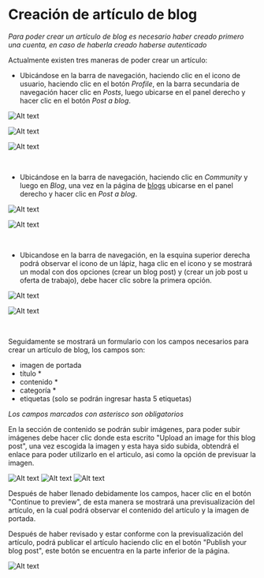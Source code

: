 # Creación de artículo de blog
 
*Para poder crear un artículo de blog es necesario haber creado primero una cuenta, en caso de haberla creado haberse autenticado*
 
Actualmente existen tres maneras de poder crear un artículo:
 
* Ubicándose en la barra de navegación, haciendo clic en el icono de usuario, haciendo clic en el botón *Profile*, en la barra secundaria de navegación hacer clic en *Posts*, luego ubicarse en el panel derecho y hacer clic en el botón *Post a blog*.
 
![Alt text](https://res.cloudinary.com/codenjobs/image/upload/v1660579500/user/file/wxm3tka2zgg6ekhppxbm.png)
 
![Alt text](https://res.cloudinary.com/codenjobs/image/upload/v1660579488/user/file/vpj3inpfxbzvk1gwzxr8.png)
 
![Alt text](https://res.cloudinary.com/codenjobs/image/upload/v1660579525/user/file/nglivua2z45smy0qb1fn.png)
 
<br>
 
 
* Ubicándose en la barra de navegación, haciendo clic en *Community* y luego en *Blog*, una vez en la página de [blogs](https://www.codenjobs.com/blogs) ubicarse en el panel derecho y hacer clic en *Post a blog*.
 
![Alt text](https://res.cloudinary.com/codenjobs/image/upload/v1660579617/user/file/hxykoizmffjrgeyaqhkw.png)
 
![Alt text](https://res.cloudinary.com/codenjobs/image/upload/v1660579624/user/file/yvfrmyreyayu4iy709q1.png)
 
<br>
 
* Ubicandose en la barra de navegación, en la esquina superior derecha podrá observar el icono de un lápiz, haga clic en el icono y se mostrará un modal con dos opciones (crear un blog post) y (crear un job post u oferta de trabajo), debe hacer clic sobre la primera opción.
 
![Alt text](https://res.cloudinary.com/codenjobs/image/upload/v1660577537/user/file/v04wlc2h9zn6x1ixtap1.png)
 
![Alt text](https://res.cloudinary.com/codenjobs/image/upload/v1660577569/user/file/q766glxe2dexarpilqo6.png)
 
<br>
 
Seguidamente se mostrará un formulario con los campos necesarios para crear un artículo de blog, los campos son:
  - imagen de portada
  - título *
  - contenido *
  - categoría *
  - etiquetas (solo se podrán ingresar hasta 5 etiquetas)
 
*Los campos marcados con asterisco son obligatorios*
 
En la sección de contenido se podrán subir imágenes, para poder subir imágenes debe hacer clic donde esta escrito "Upload an image for this blog post", una vez escogida la imagen y esta haya sido subida, obtendrá el enlace para poder utilizarlo en el articulo, asi como la opción de previsuar la imagen.
 
![Alt text](https://res.cloudinary.com/codenjobs/image/upload/v1660577608/user/file/xmpdehb445vpppxc5ywd.png)
![Alt text](https://res.cloudinary.com/codenjobs/image/upload/v1660577618/user/file/fucvguywmlxx9pagavcg.png)
![Alt text](https://res.cloudinary.com/codenjobs/image/upload/v1660579859/user/file/m8pqss0o9v6iso4gcijm.png)

Después de haber llenado debidamente los campos, hacer clic en el botón "Continue to preview", de esta manera se mostrará una previsualización del artículo, en la cual podrá observar el contenido del artículo y la imagen de portada.
 
Después de haber revisado y estar conforme con la previsualización del artículo, podrá publicar el artículo haciendo clic en el botón "Publish your blog post", este botón se encuentra en la parte inferior de la página.
 
![Alt text](https://res.cloudinary.com/codenjobs/image/upload/v1660578394/user/file/ds2bobgbtxjpbr5ogddy.png)
 
 

